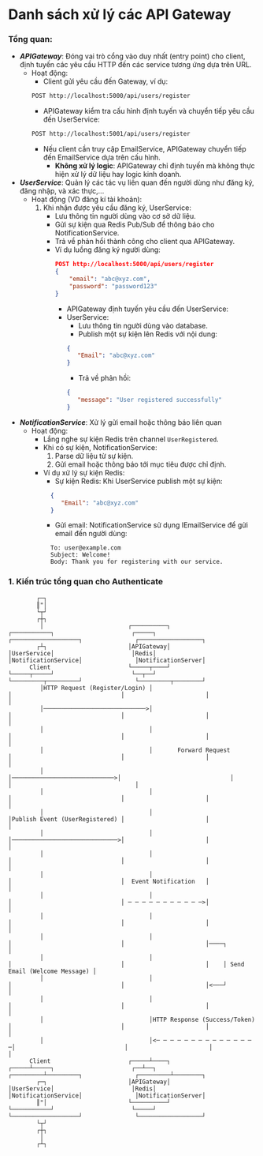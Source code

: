 ﻿# Danh sách xử lý các API Gateway

### Tổng quan:

- _**APIGateway**_: Đóng vai trò cổng vào duy nhất (entry point) cho client, định tuyến các yêu cầu HTTP đến các service
  tương ứng dựa trên URL.
    - Hoạt động:
        - Client gửi yêu cầu đến Gateway, ví dụ:
      ```bash
      POST http://localhost:5000/api/users/register
      ```
        - APIGateway kiểm tra cấu hình định tuyến và chuyển tiếp yêu cầu đến UserService:
      ```bash
      POST http://localhost:5001/api/users/register
      ```
        - Nếu client cần truy cập EmailService, APIGateway chuyển tiếp đến EmailService dựa trên cấu hình.
            - **Không xử lý logic**: APIGateway chỉ định tuyến mà không thực hiện xử lý dữ liệu hay logic kinh doanh.
- _**UserService**_: Quản lý các tác vụ liên quan đến người dùng như đăng ký, đăng nhập, và xác thực,...
    - Hoạt động (VD đăng kí tài khoản):
        1. Khi nhận được yêu cầu đăng ký, UserService:
            - Lưu thông tin người dùng vào cơ sở dữ liệu.
            - Gửi sự kiện qua Redis Pub/Sub để thông báo cho NotificationService.
            - Trả về phản hồi thành công cho client qua APIGateway.
            - Ví dụ luồng đăng ký người dùng:
              ```json
              POST http://localhost:5000/api/users/register
              {
                  "email": "abc@xyz.com",
                  "password": "password123"
              }
              ```
                - APIGateway định tuyến yêu cầu đến UserService:
                - UserService:
                    - Lưu thông tin người dùng vào database.
                    - Publish một sự kiện lên Redis với nội dung:
                    ```json
                    {
                       "Email": "abc@xyz.com"
                    }
                    ```
                    - Trả về phản hồi:
                    ```json
                    {
                       "message": "User registered successfully"
                    }
                    ```
- _**NotificationService**_: Xử lý gửi email hoặc thông báo liên quan
  - Hoạt động:
    - Lắng nghe sự kiện Redis trên channel <code>UserRegistered</code>.
    - Khi có sự kiện, NotificationService:
      1. Parse dữ liệu từ sự kiện.
      2. Gửi email hoặc thông báo tới mục tiêu được chỉ định.
    - Ví dụ xử lý sự kiện Redis:
      - Sự kiện Redis: Khi UserService publish một sự kiện:
      ```json
        {
           "Email": "abc@xyz.com"
        }
      ```
      - Gửi email: NotificationService sử dụng IEmailService để gửi email đến người dùng:
      ```text
        To: user@example.com
        Subject: Welcome!
        Body: Thank you for registering with our service.
      ```
### 1. Kiến trúc tổng quan cho Authenticate
```ascii
        ┌─┐                                                                                                                                                                  
        ║"│                                                                                                                                                                  
        └┬┘                                                                                                                                                                  
        ┌┼┐                                                                                                                                                                  
         │                        ┌──────────┐                   ┌───────────┐                      ┌─────┐          ┌───────────────────┐               ┌──────────────────┐
        ┌┴┐                       │APIGateway│                   │UserService│                      │Redis│          │NotificationService│               │NotificationServer│
      Client                      └─────┬────┘                   └─────┬─────┘                      └──┬──┘          └─────────┬─────────┘               └─────────┬────────┘
         │HTTP Request (Register/Login) │                              │                               │                       │                                   │         
         │─────────────────────────────>│                              │                               │                       │                                   │         
         │                              │                              │                               │                       │                                   │         
         │                              │       Forward Request        │                               │                       │                                   │         
         │                              │─────────────────────────────>│                               │                       │                                   │         
         │                              │                              │                               │                       │                                   │         
         │                              │                              │Publish Event (UserRegistered) │                       │                                   │         
         │                              │                              │──────────────────────────────>│                       │                                   │         
         │                              │                              │                               │                       │                                   │         
         │                              │                              │                               │  Event Notification   │                                   │         
         │                              │                              │                               │ ─ ─ ─ ─ ─ ─ ─ ─ ─ ─ ─>│                                   │         
         │                              │                              │                               │                       │                                   │         
         │                              │                              │                               │                       │────┐                              │         
         │                              │                              │                               │                       │    │ Send Email (Welcome Message) │         
         │                              │                              │                               │                       │<───┘                              │         
         │                              │                              │                               │                       │                                   │         
         │                              │HTTP Response (Success/Token) │                               │                       │                                   │         
         │                              │<─ ─ ─ ─ ─ ─ ─ ─ ─ ─ ─ ─ ─ ─ ─│                               │                       │                                   │         
      Client                      ┌─────┴────┐                   ┌─────┴─────┐                      ┌──┴──┐          ┌─────────┴─────────┐               ┌─────────┴────────┐
        ┌─┐                       │APIGateway│                   │UserService│                      │Redis│          │NotificationService│               │NotificationServer│
        ║"│                       └──────────┘                   └───────────┘                      └─────┘          └───────────────────┘               └──────────────────┘
        └┬┘                                                                                                                                                                  
        ┌┼┐                                                                                                                                                                  
         │                                                                                                                                                                   
        ┌┴┐                                                                                                                                                                  
```